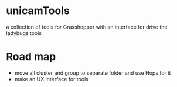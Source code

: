 # unicamTools
a collection of tools for Grasshopper with an interface for drive the ladybugs tools

# Road map
- move all cluster and group to separate folder and use Hops for it
- make an UX interface for tools
